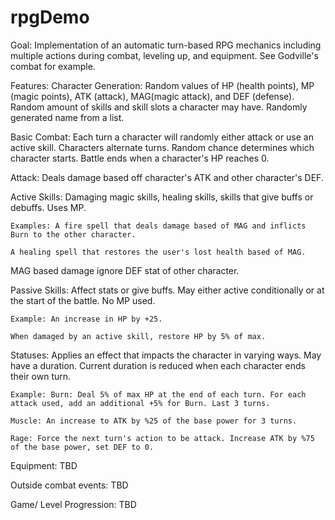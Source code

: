 # rpgDemo

Goal: Implementation of an automatic turn-based RPG mechanics including multiple actions during combat, leveling up, and equipment. See Godville's combat for example.


Features:
  Character Generation: Random values of HP (health points), MP (magic points), ATK (attack), MAG(magic attack), and DEF (defense). Random amount of skills and skill slots a character may have. Randomly generated name from a list.
  
  
  Basic Combat: Each turn a character will randomly either attack or use an active skill. Characters alternate turns. Random chance determines which character starts. Battle ends when a character's HP reaches 0. 
  
  Attack: Deals damage based off character's ATK and other character's DEF.
  
  Active Skills: Damaging magic skills, healing skills, skills that give buffs or debuffs. Uses MP. 
  
    Examples: A fire spell that deals damage based of MAG and inflicts Burn to the other character.
    
    A healing spell that restores the user's lost health based of MAG.
    
   MAG based damage ignore DEF stat of other character.
    
  Passive Skills: Affect stats or give buffs. May either active conditionally or at the start of the battle. No MP used.
  
    Example: An increase in HP by +25.
    
    When damaged by an active skill, restore HP by 5% of max.
  
  Statuses: Applies an effect that impacts the character in varying ways. May have a duration. Current duration is reduced when each character ends their own turn. 
  
    Example: Burn: Deal 5% of max HP at the end of each turn. For each attack used, add an additional +5% for Burn. Last 3 turns.
  
    Muscle: An increase to ATK by %25 of the base power for 3 turns.
    
    Rage: Force the next turn's action to be attack. Increase ATK by %75 of the base power, set DEF to 0. 
    
    
  Equipment: TBD
  
  Outside combat events: TBD
  
  Game/ Level Progression: TBD
